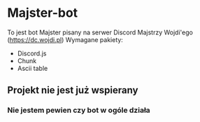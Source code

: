 # Majster-bot
To jest bot Majster pisany na serwer Discord Majstrzy Wojdi'ego (https://dc.wojdi.pl)
Wymagane pakiety:
  - Discord.js
  - Chunk
  - Ascii table
  
  ## Projekt nie jest już wspierany
  ### Nie jestem pewien czy bot w ogóle działa

